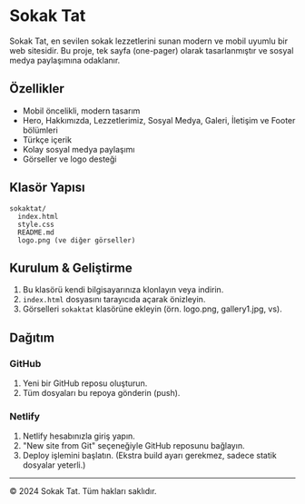 # Sokak Tat

Sokak Tat, en sevilen sokak lezzetlerini sunan modern ve mobil uyumlu bir web sitesidir. Bu proje, tek sayfa (one-pager) olarak tasarlanmıştır ve sosyal medya paylaşımına odaklanır.

## Özellikler
- Mobil öncelikli, modern tasarım
- Hero, Hakkımızda, Lezzetlerimiz, Sosyal Medya, Galeri, İletişim ve Footer bölümleri
- Türkçe içerik
- Kolay sosyal medya paylaşımı
- Görseller ve logo desteği

## Klasör Yapısı
```
sokaktat/
  index.html
  style.css
  README.md
  logo.png (ve diğer görseller)
```

## Kurulum & Geliştirme
1. Bu klasörü kendi bilgisayarınıza klonlayın veya indirin.
2. `index.html` dosyasını tarayıcıda açarak önizleyin.
3. Görselleri `sokaktat` klasörüne ekleyin (örn. logo.png, gallery1.jpg, vs).

## Dağıtım
### GitHub
1. Yeni bir GitHub reposu oluşturun.
2. Tüm dosyaları bu repoya gönderin (push).

### Netlify
1. Netlify hesabınızla giriş yapın.
2. "New site from Git" seçeneğiyle GitHub reposunu bağlayın.
3. Deploy işlemini başlatın. (Ekstra build ayarı gerekmez, sadece statik dosyalar yeterli.)

---

© 2024 Sokak Tat. Tüm hakları saklıdır. 